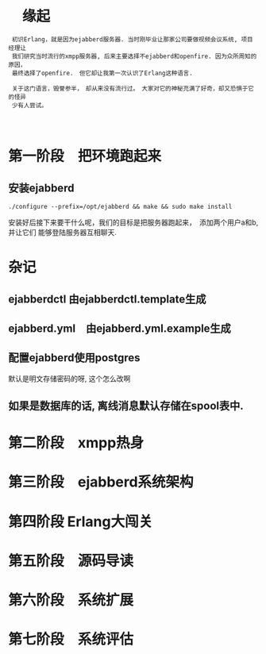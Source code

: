 # 　缘起
     
     初识Erlang，就是因为ejabberd服务器. 当时刚毕业让那家公司要做视频会议系统, 项目经理让
     我们研究当时流行的xmpp服务器, 后来主要选择不ejabberd和openfire. 因为众所周知的原因，
     最终选择了openfire.　但它却让我第一次认识了Erlang这种语言.

     关于这门语言，毁誉参半，　却从来没有流行过。　大家对它的神秘充满了好奇，却又恐惧于它的怪异
     少有人尝试。
　
#  第一阶段　把环境跑起来

## 安装ejabberd

    ./configure --prefix=/opt/ejabberd && make && sudo make install

  安装好后接下来要干什么呢，我们的目标是把服务器跑起来，　添加两个用户a和b, 并让它们
能够登陆服务器互相聊天.

# 杂记

## ejabberdctl 由ejabberdctl.template生成

## ejabberd.yml　由ejabberd.yml.example生成

## 配置ejabberd使用postgres

   默认是明文存储密码的呀, 这个怎么改啊
## 如果是数据库的话, 离线消息默认存储在spool表中.
  



  


#  第二阶段　xmpp热身
#  第三阶段　ejabberd系统架构
#  第四阶段 Erlang大闯关
#  第五阶段　源码导读
#  第六阶段　系统扩展
#  第七阶段　系统评估